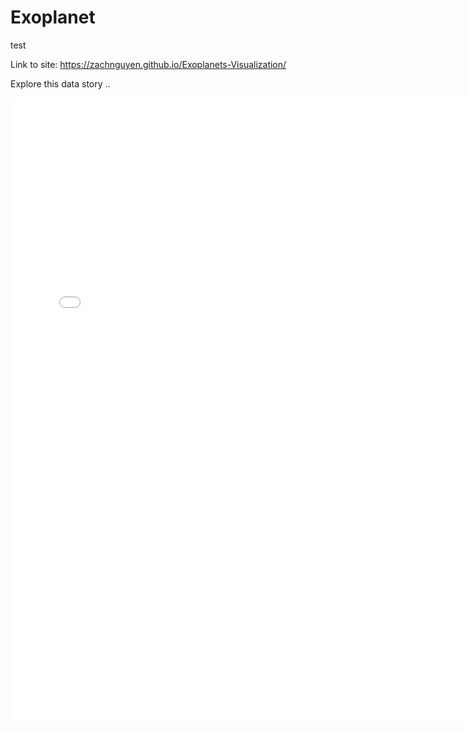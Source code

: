 # Exoplanet
test

Link to site: https://zachnguyen.github.io/Exoplanets-Visualization/

Explore this data story ..

<iframe src="/images/Pair-wise_exoplanet_characteristic.html" sandbox="allow-same-origin allow-scripts" width="150%" height="1000" scrolling="no" seamless="seamless" frameborder="0"> </iframe>
